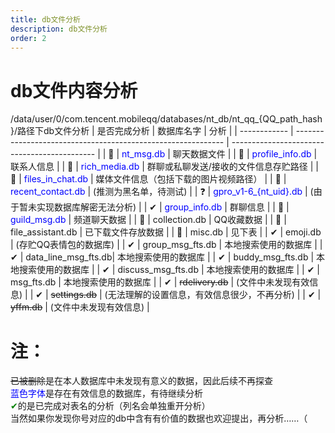 ```yaml
---
title: db文件分析
description: db文件分析
order: 2
---
```


# db文件内容分析

/data/user/0/com.tencent.mobileqq/databases/nt_db/nt_qq_{QQ_path_hash}/路径下db文件分析
| 是否完成分析 | 数据库名字                                                   | 分析                                         |
| ------------ | ------------------------------------------------------------ | -------------------------------------------- |
| 🤔            | <span style="color:blue;">nt_msg.db</span>  | 聊天数据文件                               |
| 🤔            | <span style="color:blue;">profile_info.db</span>        | 联系人信息                               |
| 🤔            | <span style="color:blue;">rich_media.db</span>          | 群聊或私聊发送/接收的文件信息存贮路径    |
| 🤔            | <span style="color:blue;">files_in_chat.db</span>       | 媒体文件信息（包括下载的图片视频路径）    |
| 🤔            | <span style="color:blue;">recent_contact.db</span>      | (推测为黑名单，待测试)                       |
| ❓             | <span style="color:blue;">gpro_v1-6_{nt_uid}.db</span> | (由于暂未实现数据库解密无法分析)             |
| ✔            | <span style="color:blue;">group_info.db</span>          | 	群聊信息 |
| 🤔            | <span style="color:blue;"> guild_msg.db</span>           | 频道聊天数据 |
| 🤔 | collection.db | QQ收藏数据 |
| 🤔 | file_assistant.db | 已下载文件存放数据 |
| 🤔 | misc.db | 见下表 |
| ✔ | emoji.db | (存贮QQ表情包的数据库) |
| ✔            | group_msg_fts.db      |  	本地搜索使用的数据库                     |
| ✔            | data_line_msg_fts.db| 本地搜索使用的数据库                 |
| ✔            | buddy_msg_fts.db     | 本地搜索使用的数据库                    |
| ✔            | discuss_msg_fts.db     | 本地搜索使用的数据库         |
| ✔            | msg_fts.db             | 本地搜索使用的数据库         |
| ✔            | ~~rdelivery.db~~           | (文件中未发现有效信息)                       |
| ✔            | ~~settings.db~~            | (无法理解的设置信息，有效信息很少，不再分析) |
| ✔            | ~~yffm.db~~                | (文件中未发现有效信息)                       |


# 注：
 ~~已被删除~~是在本人数据库中未发现有意义的数据，因此后续不再探查                                              
 <span style="color:blue;">蓝色字体</span>是存在有效信息的数据库，有待继续分析                                                               
 <span style="color:green;">✔</span>的是已完成对表名的分析（列名会单独重开分析）                                                              
 当然如果你发现你号对应的db中含有有价值的数据也欢迎提出，再分析……（                                           


